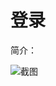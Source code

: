 # 登录

简介：

![截图](https://531431988.github.io/vue-component-library/components/left-image-right-login/thumbnail.png)
